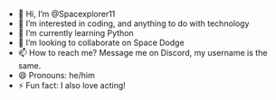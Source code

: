 - 👋 Hi, I’m @Spacexplorer11  
- 👀 I’m interested in coding, and anything to do with technology  
- 🌱 I’m currently learning Python  
- 💞️ I’m looking to collaborate on Space Dodge  
- 📫 How to reach me? Message me on Discord, my username is the same.  
- 😄 Pronouns: he/him  
- ⚡ Fun fact: I also love acting!  

<!---
Spacexplorer11/Spacexplorer11 is a ✨ special ✨ repository because its `README.md` (this file) appears on your GitHub profile.
You can click the Preview link to take a look at your changes.
--->
